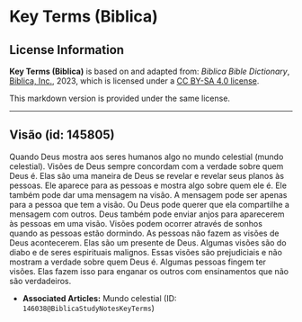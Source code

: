 # Key Terms (Biblica)

## License Information

**Key Terms (Biblica)** is based on and adapted from: _Biblica Bible Dictionary_, [Biblica, Inc.](https://www.biblica.com/), 2023, which is licensed under a [CC BY-SA 4.0 license](https://creativecommons.org/licenses/by-sa/4.0/legalcode.en).

This markdown version is provided under the same license.



--------------------------------

## Visão (id: 145805)

Quando Deus mostra aos seres humanos algo no mundo celestial (mundo celestial). Visões de Deus sempre concordam com a verdade sobre quem Deus é. Elas são uma maneira de Deus se revelar e revelar seus planos às pessoas. Ele aparece para as pessoas e mostra algo sobre quem ele é. Ele também pode dar uma mensagem na visão. A mensagem pode ser apenas para a pessoa que tem a visão. Ou Deus pode querer que ela compartilhe a mensagem com outros. Deus também pode enviar anjos para aparecerem às pessoas em uma visão. Visões podem ocorrer através de sonhos quando as pessoas estão dormindo. As pessoas não fazem as visões de Deus acontecerem. Elas são um presente de Deus. Algumas visões são do diabo e de seres espirituais malignos. Essas visões são prejudiciais e não mostram a verdade sobre quem Deus é. Algumas pessoas fingem ter visões. Elas fazem isso para enganar os outros com ensinamentos que não são verdadeiros.

* **Associated Articles:** Mundo celestial (ID: `146038@BiblicaStudyNotesKeyTerms`)

